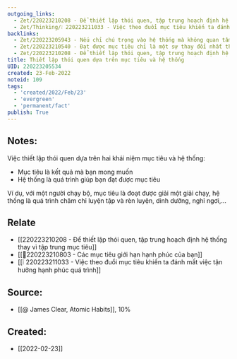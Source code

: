 ```yaml
---
outgoing_links:
  - Zet/220223210208 - Để thiết lập thói quen, tập trung hoạch định hệ thống thay vì tập trung mục tiêu
  - Zet/Thinking/❕ 220223211033 - Việc theo đuổi mục tiêu khiến ta đánh mất việc tận hưởng hạnh phúc quá trình
backlinks:
  - Zet/220223205943 - Nếu chỉ chú trọng vào hệ thống mà không quan tâm mục tiêu vẫn có thể thành công
  - Zet/220223210540 - Đạt được mục tiêu chỉ là một sự thay đổi nhất thời về kết quả đầu ra chứ không phải yếu tố đầu vào
  - Zet/220223210208 - Để thiết lập thói quen, tập trung hoạch định hệ thống thay vì tập trung mục tiêu
title: Thiết lập thói quen dựa trên mục tiêu và hệ thống
UID: 220223205534
created: 23-Feb-2022
noteid: 109
tags:
  - 'created/2022/Feb/23'
  - 'evergreen'
  - 'permanent/fact'
publish: True
---
```

## Notes:
Việc thiết lập thói quen dựa trên hai khái niệm mục tiêu và hệ thống:

- Mục tiêu là kết quả mà bạn mong muốn
- Hệ thống là quá trình giúp bạn đạt được mục tiêu

Ví dụ, với một người chạy bộ, mục tiêu là đoạt được giải một giải chạy, hệ thống là quá trình chăm chỉ luyện tập và rèn luyện, dinh dưỡng, nghỉ ngơi,...

## Relate
- [[220223210208 - Để thiết lập thói quen, tập trung hoạch định hệ thống thay vì tập trung mục tiêu]]
- [[💬220223210803 - Các mục tiêu giới hạn hạnh phúc của bạn]]
- [[❕ 220223211033 - Việc theo đuổi mục tiêu khiến ta đánh mất việc tận hưởng hạnh phúc quá trình]]

## Source:
- [[@ James Clear, Atomic Habits]], 10%




## Created:
- [[2022-02-23]]
